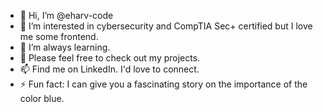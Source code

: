- 👋 Hi, I’m @eharv-code
- 👀 I’m interested in cybersecurity and CompTIA Sec+ certified but I love me some frontend.
- 🌱 I’m always learning.
- 💞️ Please feel free to check out my projects. 
- 📫 Find me on LinkedIn. I'd love to connect.
- ⚡ Fun fact: I can give you a fascinating story on the importance of the color blue. 

<!---
eharv-code/eharv-code is a ✨ special ✨ repository because its `README.md` (this file) appears on your GitHub profile.
You can click the Preview link to take a look at your changes.
--->
